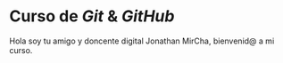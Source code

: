 # Curso de _Git_ & _GitHub_

Hola soy tu amigo y doncente digital Jonathan MirCha, bienvenid@ a mi curso.